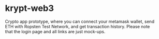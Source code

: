 # krypt-web3

Crypto app prototype, where you can connect your metamask wallet, send ETH with Ropsten Test Network, and get transaction history. Please note that the login page and all links are just mock-ups.